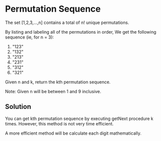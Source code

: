 # Permutation Sequence

The set [1,2,3,…,n] contains a total of n! unique permutations.

By listing and labeling all of the permutations in order,
We get the following sequence (ie, for n = 3):

1. "123"
2. "132"
3. "213"
4. "231"
5. "312"
6. "321"

Given n and k, return the kth permutation sequence.

Note: Given n will be between 1 and 9 inclusive.

## Solution

You can get kth permutation sequence by executing getNext procedure k
times. However, this method is not very time efficient.

A more efficient method will be calculate each digit mathematically.
